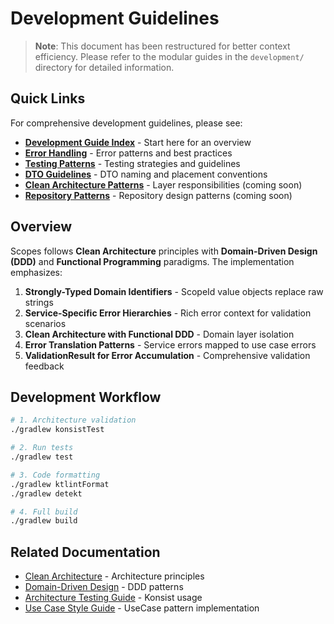 # Development Guidelines

> **Note**: This document has been restructured for better context efficiency. Please refer to the modular guides in the `development/` directory for detailed information.

## Quick Links

For comprehensive development guidelines, please see:

- **[Development Guide Index](./development/README.md)** - Start here for an overview
- **[Error Handling](./development/error-handling.md)** - Error patterns and best practices
- **[Testing Patterns](./development/testing.md)** - Testing strategies and guidelines
- **[DTO Guidelines](./development/dto-guidelines.md)** - DTO naming and placement conventions
- **[Clean Architecture Patterns](./development/clean-architecture-patterns.md)** - Layer responsibilities (coming soon)
- **[Repository Patterns](./development/repository-patterns.md)** - Repository design patterns (coming soon)

## Overview

Scopes follows **Clean Architecture** principles with **Domain-Driven Design (DDD)** and **Functional Programming** paradigms. The implementation emphasizes:

1. **Strongly-Typed Domain Identifiers** - ScopeId value objects replace raw strings
2. **Service-Specific Error Hierarchies** - Rich error context for validation scenarios
3. **Clean Architecture with Functional DDD** - Domain layer isolation
4. **Error Translation Patterns** - Service errors mapped to use case errors
5. **ValidationResult for Error Accumulation** - Comprehensive validation feedback

## Development Workflow

```bash
# 1. Architecture validation
./gradlew konsistTest

# 2. Run tests
./gradlew test

# 3. Code formatting
./gradlew ktlintFormat
./gradlew detekt

# 4. Full build  
./gradlew build
```

## Related Documentation

- [Clean Architecture](../explanation/clean-architecture.md) - Architecture principles
- [Domain-Driven Design](../explanation/domain-driven-design.md) - DDD patterns
- [Architecture Testing Guide](./architecture-testing-guide.md) - Konsist usage
- [Use Case Style Guide](./use-case-style-guide.md) - UseCase pattern implementation
